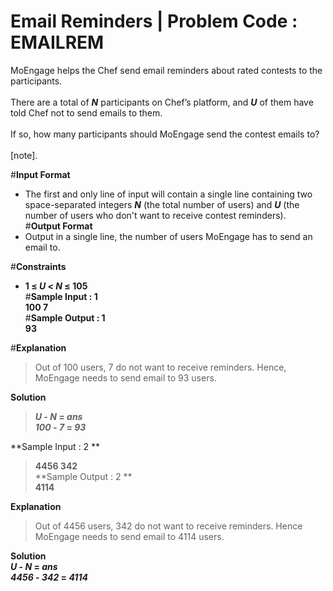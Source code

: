# Email Reminders | Problem Code : EMAILREM


MoEngage helps the Chef send email reminders about rated contests to the participants.<br/><br/>
There are a total of **_N_** participants on Chef’s platform, and **_U_** of them have told Chef not to send emails to them.<br/><br/>
If so, how many participants should MoEngage send the contest emails to?<br/><br/>[note].

#**Input Format**<br/>
- The first and only line of input will contain a single line containing two space-separated integers ***N*** (the total number of users) and ***U*** (the number of users who don't want to receive contest reminders).<br/>
#**Output Format**<br/>
- Output in a single line, the number of users MoEngage has to send an email to.<br/>

#**Constraints**<br/>
- **1 ≤ _U_ < _N_ ≤ 105**<br/>
#**Sample Input : 1**<br/>
 **100 7**<br/>
#**Sample Output : 1**<br/>
 **93**<br/>

#**Explanation**<br/>
> Out of 100 users, 7 do not want to receive reminders. Hence, MoEngage needs to send email to 93 users.<br/>

**Solution**<br/>
> **_U_ - _N_ = _ans_**<br/>
> **_100_ - _7_ = _93_**<br/>

**Sample Input : 2 **<br/>
> **4456 342**<br/>
**Sample Output : 2 **<br/>
> **4114**<br/>

**Explanation**<br/>
> Out of 4456 users, 342 do not want to receive reminders. Hence MoEngage needs to send email to 4114 users.

**Solution**<br/>
**_U_ - _N_ = _ans_**<br/>
**_4456_ - _342_ = _4114_**<br/>
